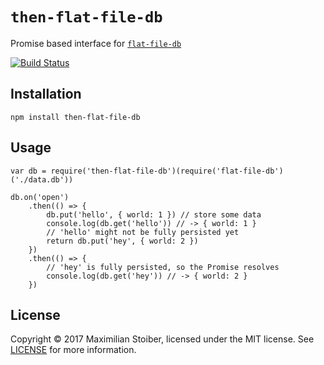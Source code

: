 # `then-flat-file-db`

Promise based interface for [`flat-file-db`](https://github.com/mafintosh/flat-file-db)

[![Build Status](https://travis-ci.org/then/then-flat-file-db.svg?branch=master)](https://travis-ci.org/then/then-flat-file-db)

## Installation

```
npm install then-flat-file-db
```

## Usage

```JS
var db = require('then-flat-file-db')(require('flat-file-db')('./data.db'))

db.on('open')
	.then(() => {
		db.put('hello', { world: 1 }) // store some data
		console.log(db.get('hello')) // -> { world: 1 }
		// 'hello' might not be fully persisted yet
		return db.put('hey', { world: 2 })
	})
	.then(() => {
		// 'hey' is fully persisted, so the Promise resolves
		console.log(db.get('hey')) // -> { world: 2 }
	})
```

## License

Copyright ©️ 2017 Maximilian Stoiber, licensed under the MIT license. See [LICENSE](LICENSE) for more information.
